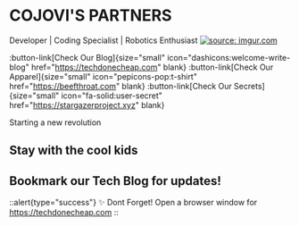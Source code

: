 # COJOVI'S PARTNERS
Developer | Coding Specialist | Robotics Enthusiast
<a href="https://i.imgur.com/87NSSY7"><img src="https://i.imgur.com/87NSSY7.png" title="source: imgur.com" /></a>

:button-link[Check Our Blog]{size="small" icon="dashicons:welcome-write-blog" href="https://techdonecheap.com" blank}
:button-link[Check Our Apparel]{size="small" icon="pepicons-pop:t-shirt" href="https://beefthroat.com" blank}
:button-link[Check Our Secrets]{size="small" icon="fa-solid:user-secret" href="https://stargazerproject.xyz" blank}

Starting a new revolution

## Stay with the cool kids
## Bookmark our Tech Blog for updates!

::alert{type="success"}
✨ Dont Forget! Open a browser window for <https://techdonecheap.com>
::
